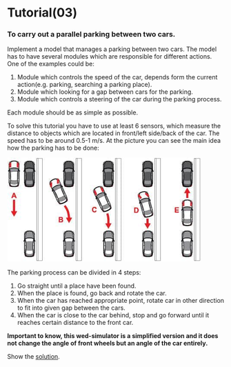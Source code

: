 # Tutorial(03)

### To carry out a parallel parking between two cars.
Implement a model that manages a parking between two cars. The model has to have several modules which are responsible for different actions. One of the examples could be:
1. Module which controls the speed of the car, depends form the current action(e.g. parking, searching a parking place).
3. Module which looking for a gap between cars for the parking.
2. Module which controls a steering of the car during the parking process.

Each module should be as simple as possible.

To solve this tutorial you have to use at least 6 sensors, which measure the distance to objects which are located in front/left side/back of the car. The speed has to be around 0.5-1 m/s. At the picture you can see the main idea how the parking has to be done:

![alt text](../img/parking_process1.jpg)

The parking process can be divided in 4 steps:  
1. Go straight until a place have been found.
2. When the place is found, go back and rotate the car.
3. When the car has reached appropriate point, rotate car in other direction to fit into given gap between the cars.
4. When the car is close to the car behind, stop and go forward until it reaches certain distance to the front car.

**Important to know, this wed-simulator is a simplified version and it does not change the angle of front wheels but an angle of the car entirely.**

Show the [solution](solutions/solution03.md).